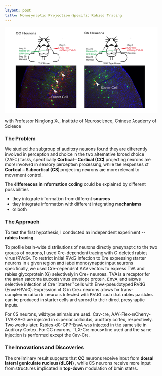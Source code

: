 ```yaml
---
layout: post
title: Monosynaptic Projection-Specific Rabies Tracing
---
```


![](/assets/images/ION_1_tracing.svg)
<!--more-->

with Professor [Ninglong Xu](http://english.cebsit.cas.cn/LABORATORIES/XuNingLong/Research/), Institute of Neuroscience, Chinese Academy of Science

### The Problem

We studied the subgroup of auditory neurons found they are differently involved in perception and choice in the two alternative forced choice (2AFC) tasks, specifically **Cortical – Cortical (CC)** projecting neurons are more involved in sensory perception processing, while the responses of **Cortical – Subcortical (CS)** projecting neurons are more relevant to movement control. 

The **differences in information coding** could be explained by different possibilities: 

- they integrate information from different **sources**
- they integrate information with different integrating **mechanisms**
- or both

### The Approach

To test the first hypothesis, I conducted an independent experiment -- **rabies tracing**. 

To proﬁle brain-wide distributions of neurons directly presynaptic to the two groups of neurons, I used Cre-dependent tracing with G-deleted rabies virus (RVdG). To restrict initial RVdG infection to Cre expressing starter neurons in a given region and label monosynaptic input neurons speciﬁcally, we used Cre-dependent AAV vectors to express TVA and rabies glycoprotein (G) selectively in Cre+  neurons. TVA is a receptor for the avian sarcoma leucosis virus envelope protein, EnvA, and allows selective infection of Cre ‘‘starter’’ cells with EnvA-pseudotyped RVdG (EnvA+RVdG). Expression of G in Cre+ neurons allows for trans-complementation in neurons infected with RVdG such that rabies particles can be produced in starter cells and spread to their direct presynaptic inputs. 

For CS neurons, wildtype animals are used. Cav-cre, AAV-Flex-mCherry-TVA-2A-G are injected in superior colliculus, auditory cortex, respectively. Two weeks later, Rabies-dG-GFP-EnvA was injected in the same site in Auditory Cortex. For CC neurons, TLX-Cre mouse line used and the same injection is performed except the Cav-Cre.

### The Innovations and Discoveries

The preliminary result suggests that **CC** neurons receive input from **dorsal lateral geniculate nucleus (dLGN)** , while CS neurons receive more input from structures implicated in **top-down** modulation of brain states.